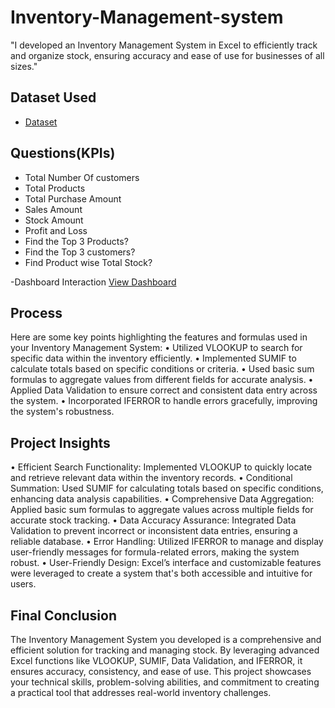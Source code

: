 # Inventory-Management-system
"I developed an Inventory Management System in Excel to efficiently track and organize stock, ensuring accuracy and ease of use for businesses of all sizes."

## Dataset Used
- <a href=”https://Github.com/JaveedBari/Inventory-Management-System.xlxs”>Dataset</a>

## Questions(KPIs)
- Total Number Of customers
- Total Products
- Total Purchase Amount
- Sales Amount
- Stock Amount
- Profit and Loss
- Find the Top 3 Products?
- Find the Top 3 customers?
- Find Product wise Total Stock?
  
-Dashboard Interaction <a href=”https://github.com/JaveedBAri/Inventory-Management-System/blob/main/IMS.png”>View Dashboard</a>

## Process
Here are some key points highlighting the features and formulas used in your Inventory Management System:
•	Utilized VLOOKUP to search for specific data within the inventory efficiently.
•	Implemented SUMIF to calculate totals based on specific conditions or criteria.
•	Used basic sum formulas to aggregate values from different fields for accurate analysis.
•	Applied Data Validation to ensure correct and consistent data entry across the system.
•	Incorporated IFERROR to handle errors gracefully, improving the system's robustness.

## Project Insights
•	Efficient Search Functionality: Implemented VLOOKUP to quickly locate and retrieve relevant data within the inventory records.
•	Conditional Summation: Used SUMIF for calculating totals based on specific conditions, enhancing data analysis capabilities.
•	Comprehensive Data Aggregation: Applied basic sum formulas to aggregate values across multiple fields for accurate stock tracking.
•	Data Accuracy Assurance: Integrated Data Validation to prevent incorrect or inconsistent data entries, ensuring a reliable database.
•	Error Handling: Utilized IFERROR to manage and display user-friendly messages for formula-related errors, making the system robust.
•	User-Friendly Design: Excel’s interface and customizable features were leveraged to create a system that's both accessible and intuitive for users.

## Final Conclusion
The Inventory Management System you developed is a comprehensive and efficient solution for tracking and managing stock. By leveraging advanced Excel functions like VLOOKUP, SUMIF, Data Validation, and IFERROR, it ensures accuracy, consistency, and ease of use. This project showcases your technical skills, problem-solving abilities, and commitment to creating a practical tool that addresses real-world inventory challenges.

